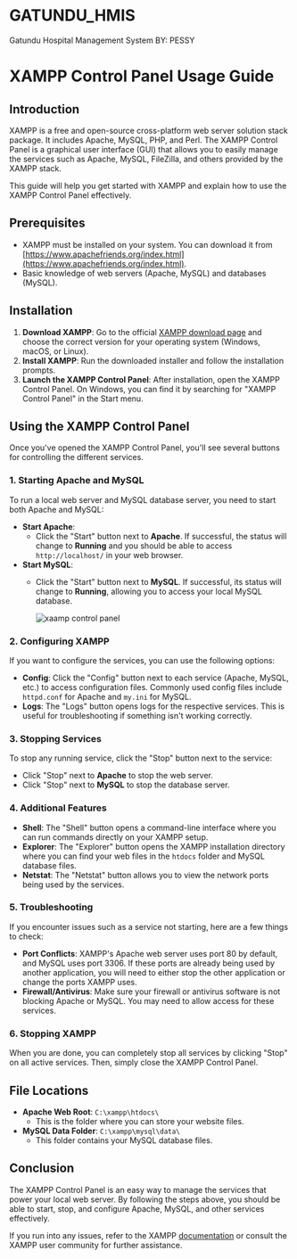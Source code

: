 # GATUNDU_HMIS
Gatundu Hospital Management System
BY: PESSY

# XAMPP Control Panel Usage Guide

## Introduction

XAMPP is a free and open-source cross-platform web server solution stack package. It includes Apache, MySQL, PHP, and Perl. The XAMPP Control Panel is a graphical user interface (GUI) that allows you to easily manage the services such as Apache, MySQL, FileZilla, and others provided by the XAMPP stack.

This guide will help you get started with XAMPP and explain how to use the XAMPP Control Panel effectively.

## Prerequisites

- XAMPP must be installed on your system. You can download it from [https://www.apachefriends.org/index.html](https://www.apachefriends.org/index.html).
- Basic knowledge of web servers (Apache, MySQL) and databases (MySQL).

## Installation

1. **Download XAMPP**: Go to the official [XAMPP download page](https://www.apachefriends.org/index.html) and choose the correct version for your operating system (Windows, macOS, or Linux).
2. **Install XAMPP**: Run the downloaded installer and follow the installation prompts.
3. **Launch the XAMPP Control Panel**: After installation, open the XAMPP Control Panel. On Windows, you can find it by searching for "XAMPP Control Panel" in the Start menu.

## Using the XAMPP Control Panel

Once you've opened the XAMPP Control Panel, you'll see several buttons for controlling the different services.

### 1. Starting Apache and MySQL

To run a local web server and MySQL database server, you need to start both Apache and MySQL:

- **Start Apache**: 
  - Click the "Start" button next to **Apache**. If successful, the status will change to **Running** and you should be able to access `http://localhost/` in your web browser.
- **Start MySQL**: 
  - Click the "Start" button next to **MySQL**. If successful, its status will change to **Running**, allowing you to access your local MySQL database.
 
    ![xaamp control panel](https://github.com/user-attachments/assets/cda0da64-726f-4c20-82f5-de834115d4e4)


### 2. Configuring XAMPP

If you want to configure the services, you can use the following options:

- **Config**: Click the "Config" button next to each service (Apache, MySQL, etc.) to access configuration files. Commonly used config files include `httpd.conf` for Apache and `my.ini` for MySQL.
- **Logs**: The "Logs" button opens logs for the respective services. This is useful for troubleshooting if something isn't working correctly.

### 3. Stopping Services

To stop any running service, click the "Stop" button next to the service:

- Click "Stop" next to **Apache** to stop the web server.
- Click "Stop" next to **MySQL** to stop the database server.

### 4. Additional Features

- **Shell**: The "Shell" button opens a command-line interface where you can run commands directly on your XAMPP setup.
- **Explorer**: The "Explorer" button opens the XAMPP installation directory where you can find your web files in the `htdocs` folder and MySQL database files.
- **Netstat**: The "Netstat" button allows you to view the network ports being used by the services.

### 5. Troubleshooting

If you encounter issues such as a service not starting, here are a few things to check:

- **Port Conflicts**: XAMPP's Apache web server uses port 80 by default, and MySQL uses port 3306. If these ports are already being used by another application, you will need to either stop the other application or change the ports XAMPP uses.
- **Firewall/Antivirus**: Make sure your firewall or antivirus software is not blocking Apache or MySQL. You may need to allow access for these services.

### 6. Stopping XAMPP

When you are done, you can completely stop all services by clicking "Stop" on all active services. Then, simply close the XAMPP Control Panel.

## File Locations

- **Apache Web Root**: `C:\xampp\htdocs\`
  - This is the folder where you can store your website files.
- **MySQL Data Folder**: `C:\xampp\mysql\data\`
  - This folder contains your MySQL database files.

## Conclusion

The XAMPP Control Panel is an easy way to manage the services that power your local web server. By following the steps above, you should be able to start, stop, and configure Apache, MySQL, and other services effectively.

If you run into any issues, refer to the XAMPP [documentation](https://www.apachefriends.org/support.html) or consult the XAMPP user community for further assistance.
